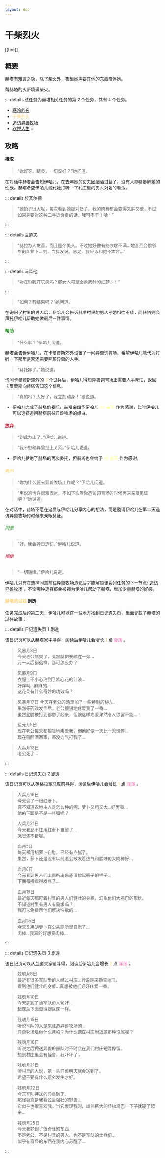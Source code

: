 ```yaml
---
layout: doc
---
```


# 干柴烈火

[[toc]]

## 概要

赫塔有难言之隐，除了柴火外，夜里她需要其他的东西陪伴她。

帮赫塔的火炉填满柴火。

::: details 该任务为赫塔相关任务的第 2 个任务，共有 4 个任务。
- [寒冷的夜](cold-night)
- <span style="color: #ffd580">干柴烈火</span>
- [造访异兽牧场](visit-ranch)
- [欢悦人生](happy-life)
:::

## 攻略

#### 接取

> “妳好呀，精灵，一切安好？”她问道。

在对话中赫塔会告知伊哈儿，在去年她的丈夫因酗酒过世了，没有人能够排解她的性欲。赫塔希望伊哈儿能代她打听一下村庄里的男人对她的看法。

::: details 埃瓦尔德

> “她奶子很大呢，每次看到她那对奶子，我的肉棒都会变得又肿又硬…不过如果是要对这种二手货负责的话，我可不干！哈！”

:::

::: details 兰道夫

> “赫拉为人友善，而且是个美人。不过她好像有些欲求不满…她甚至会偷邻居的红萝卜…啊，当我没说。总之，我应该和她不太合…”

:::

::: details 马耳他

> “妳在和我开玩笑吗？那女人可是会偷我种的红萝卜！”

:::

> “如何？有结果吗？”她问道。

在询问了村里的男人后，伊哈儿会告诉赫塔村里的男人与她相性不佳，而赫塔则会拜托伊哈儿帮助她做最后一件事情。

#### <span style="color: #228b22">帮助</span>

> “什么事？”伊哈儿问道。

赫塔会告诉伊哈儿，在卡曼贾斯郊外设置了一间异兽饲育场，希望伊哈儿能代为打听一下那里是否还需要照顾异兽的人手。

> “拜托妳了。”她说道。

询问卡曼贾斯郊外的 <span style="color: #ffd580">3</span> 个卫兵后，伊哈儿得知异兽饲育场正需要人手帮忙，返回卡曼贾斯向赫塔告知这个信息。

> “真的吗？太好了，我立刻动身！”她说道。

- 伊哈儿完成了赫塔的委托，赫塔会给予伊哈儿 <span style="color: #ffff8f">30 金币</span> 作为感谢，此时伊哈儿可以选择追问赫塔前往异兽牧场的缘由。

#### <span style="color: #c41e3a">放弃</span>

> “到此为止了。”伊哈儿说道。

> “我不想和异兽扯上关系。”伊哈儿说道。

- 伊哈儿拒绝了赫塔的再次委托，但赫塔也会给予 <span style="color: #ffff8f">10 金币</span> 作为感谢。

#### <span style="color: #ffd580">追问</span>

> “妳为什么要去异兽牧场工作呢？”伊哈儿问道。

> “用说的也许很难表达，不如下次等你造访饲育场的时候再来亲眼见证吧？”她说道。

在对话中，赫塔不愿在这里与伊哈儿分享内心的想法，而是邀请伊哈儿在第二天造访异兽牧场的时候来亲眼见证。

###### <span style="color: #228b22">同意</span>

> “好，我会择日造访。”伊哈儿说道。

###### <span style="color: #c41e3a">拒绝</span>

> “一切随缘。”伊哈儿说道。

伊哈儿只有在选择同意前往异兽牧场造访后才能解锁该系列任务的下一节点: [造访异兽牧场](visit-ranch) 。不论哪种选择都会被视为伊哈儿帮助了赫塔，增加少量赫塔的好感。

#### <span style="color: #ffd580">赫塔的过往</span> <Badge type="danger">剧透</Badge>

任务完成后的第二天，伊哈儿可以在一些地方找到日记遗失页，里面记载了赫塔的过往故事：

::: details 日记遗失页 1 <Badge type="danger">剧透</Badge>

该日记页可以从赫塔家中寻得，阅读后伊哈儿会增长 <span style="color: #ffd580">1</span> 点 <span style="color: #ff69b4">淫荡</span> 。

> 风暴月3日<br />
> 今天老公插爽了，竟然就把我晾在一旁...<br />
> 万一以后都这样，那可怎么办？

> 风暴月9日<br />
> 衣服上不小心沾到了紫心花的汁液...<br />
> 好痒啊...麻麻的...<br />
> 这花朵有什么奇妙的功效吗？

> 风暴月17日
> 今天在老公的汤里加了一些特制的秘方。<br />
> 果然等药效发作后，老公狠狠地疼爱我了一番...<br />
> 虽然屁股被打到都肿了起来，但被这样疼爱果然令人欲罢不能...！

> 荒元月5日<br />
> 现在老公每天都狠狠地疼爱我，但他好像一天比一天憔悴...<br />
> 现在喝醉酒回家，都没力气打我了...

> 人兵月13日<br />
> 老公死了...

:::

::: details 日记遗失页 2 <Badge type="danger">剧透</Badge>

该日记页可以从英格拉家马厩前寻得，阅读后伊哈儿会增长 <span style="color: #ffd580">1</span> 点 <span style="color: #ff69b4">淫荡</span> 。

> 人兵月16日<br />
> 今天偷了一根红萝卜。<br />
> 真不知道农地主人是怎么种的呢，萝卜又粗又大...好厉害...<br />
> 他的下面是不是一样强呢？

> 人兵月21日<br />
> 今天我忍不住用红萝卜自慰了...<br />
> 感觉还不错呢。

> 血月5日<br />
> 每天都用胡萝卜自慰，已经有点腻了。<br />
> 果然，萝卜还是没有以前老公散发着热气和腥味的大肉棒好...

> 血月8日<br />
> 今天看到男人们上厕所出来还没拉起裤子的样子...<br />
> 下面都搔痒得发疼了...

> 血月16日<br />
> 最近每天都盯着村里的男人们健壮的身躯，幻象他们大鸡巴的形状。<br />
> 不知道村里有男人有需求吗？<br />
> 我可以免费帮他们解决性欲的...

> 血月25日<br />
> 今天又用胡萝卜在公共厕所里自慰了...<br />
> 肉棒...我真的好想要肉棒...

:::

::: details 日记遗失页 3 <Badge type="danger">剧透</Badge>

该日记页可以从兰道夫家前寻得，阅读后伊哈儿会增长 <span style="color: #ffd580">2</span> 点 <span style="color: #ff69b4">淫荡</span> 。

> 残魂月8日<br />
> 最近有很多军队里的人经过村庄...听说是来勘查地形。<br />
> 看到他们健壮的身躯...真想被他们好好疼爱一番。

> 残魂月10日<br />
> 今天梦到了被军队的人轮奸...<br />
> 起床后下面湿得跟尿床一样。

> 残魂月15日<br />
> 听说军队的人是来建造异兽牧场的...<br />
> 异兽牧场是做什么用的？为什么要在村庄附近盖那种设施呢？

> 残魂月18日<br />
> 听说之后押送异兽的部队时不时会在我们村庄短暂停留。<br />
> 想到村庄里会有怪兽，我吓坏了...

> 残魂月21日<br />
> 听村里的人说，第一头异兽明天就会送到了。<br />
> 希望不要有什么意外发生才好。

> 残魂月22日<br />
> 今天军队押送的异兽到了。<br />
> 那怪物真是我看过最强壮的野兽...<br />
> 它似乎也很喜欢我，当它发现我时，雄伟巨大的怪物鸡巴一下子就硬了起来...

> 残魂月25日<br />
> 今天我梦到了很奇怪的东西...<br />
> 不是老公、不是村里的男人、也不是军队的士兵们...<br />
> 似乎有奇怪的东西在我内心苏醒了...

:::
